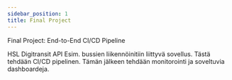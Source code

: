 ```yaml
---
sidebar_position: 1
title: Final Project
---
```


Final Project: End-to-End CI/CD Pipeline

HSL Digitransit API  Esim. bussien liikennöinitiin liittyvä sovellus. Tästä tehdään CI/CD pipelinen. Tämän jälkeen tehdään monitorointi ja soveltuvia dashboardeja.